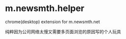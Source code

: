 m.newsmth.helper
================

chrome(desktop) extension for m.newsmth.net

纯粹因为公司网络太慢又需要多页面浏览的原因写的个人玩具
